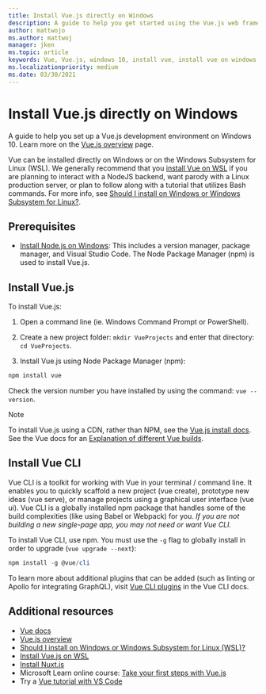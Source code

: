 ```yaml
---
title: Install Vue.js directly on Windows
description: A guide to help you get started using the Vue.js web frameworks directly on Windows.
author: mattwojo
ms.author: mattwoj
manager: jken
ms.topic: article
keywords: Vue, Vue.js, windows 10, install vue, install vue on windows, install vue with windows, install vue for windows, web app with vue, vue dev environment
ms.localizationpriority: medium
ms.date: 03/30/2021
---
```


# Install Vue.js directly on Windows

A guide to help you set up a Vue.js development environment on Windows 10. Learn more on the [Vue.js overview](./vue-overview.md) page.

Vue can be installed directly on Windows or on the Windows Subsystem for Linux (WSL). We generally recommend that you [install Vue on WSL](./vue-on-wsl.md) if you are planning to interact with a NodeJS backend, want parody with a Linux production server, or plan to follow along with a tutorial that utilizes Bash commands. For more info, see [Should I install on Windows or Windows Subsystem for Linux?](./windows-or-wsl.md).

## Prerequisites

- [Install Node.js on Windows](./nodejs-on-windows.md): This includes a version manager, package manager, and Visual Studio Code. The Node Package Manager (npm) is used to install Vue.js.

## Install Vue.js

To install Vue.js:

1. Open a command line (ie. Windows Command Prompt or PowerShell).

2. Create a new project folder: `mkdir VueProjects` and enter that directory: `cd VueProjects`.

3. Install Vue.js using Node Package Manager (npm):

```powershell
npm install vue
```

Check the version number you have installed by using the command: `vue --version`.

> [!NOTE]
> To install Vue.js using a CDN, rather than NPM, see the [Vue.js install docs](https://vuejs.org/v2/guide/installation.html#CDN). See the Vue docs for an [Explanation of different Vue builds](https://vuejs.org/v2/guide/installation.html#Explanation-of-Different-Builds).

## Install Vue CLI

Vue CLI is a toolkit for working with Vue in your terminal / command line. It enables you to quickly scaffold a new project (vue create), prototype new ideas (vue serve), or manage projects using a graphical user interface (vue ui). Vue CLI is a globally installed npm package that handles some of the build complexities (like using Babel or Webpack) for you. *If you are not building a new single-page app, you may not need or want Vue CLI.*

To install Vue CLI, use npm. You must use the `-g` flag to globally install in order to upgrade (`vue upgrade --next`):

```PowerShell
npm install -g @vue/cli
```

To learn more about additional plugins that can be added (such as linting or Apollo for integrating GraphQL), visit [Vue CLI plugins](https://cli.vuejs.org/guide/#cli-plugins) in the Vue CLI docs.

## Additional resources

- [Vue docs](https://vuejs.org/)
- [Vue.js overview](./vue-overview.md)
- [Should I install on Windows or Windows Subsystem for Linux (WSL)?](./windows-or-wsl.md)
- [Install Vue.js on WSL](./vue-on-wsl.md)
- [Install Nuxt.js](./nuxtjs-on-wsl.md)
- Microsoft Learn online course: [Take your first steps with Vue.js](/learn/paths/vue-first-steps/)
- Try a [Vue tutorial with VS Code](https://code.visualstudio.com/docs/nodejs/vuejs-tutorial)